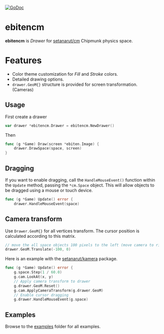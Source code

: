 [![GoDoc](https://godoc.org/github.com/setanarut/ebitencm?status.svg)](https://pkg.go.dev/github.com/setanarut/ebitencm)

# ebitencm

**ebitencm** is *Drawer* for [setanarut/cm](https://github.com/setanarut/cm) Chipmunk physics space.

# Features

- Color theme customization for *Fill* and *Stroke* colors.
- Detailed drawing options.
- `drawer.GeoM{}` structure is provided for screen transformation. (Cameras)

## Usage

First create a drawer

```Go
var drawer *ebitencm.Drawer = ebitencm.NewDrawer()
```

Then

```go
func (g *Game) Draw(screen *ebiten.Image) {
	drawer.DrawSpace(space, screen)
}
```

## Dragging

If you want to enable dragging, call the `HandleMouseEvent()` function within the `Update` method, passing the `*cm.Space` object. This will allow objects to be dragged using a mouse or touch device.

```go
func (g *Game) Update() error {
	drawer.HandleMouseEvent(space)
```

## Camera transform

Use `Drawer.GeoM{}` for all vertices transform. The cursor position is calculated according to this matrix.

```Go
// move the all space objects 100 pixels to the left (move camera to right)
drawer.GeoM.Translate(-100, 0)
```

Here is an example with the [setanarut/kamera](https://github.com/setanarut/kamera) package.

```Go
func (g *Game) Update() error {
	g.space.Step(1 / 60.0)
	g.cam.LookAt(x, y)
	// Apply camera transform to drawer
	g.drawer.GeoM.Reset()
	g.cam.ApplyCameraTransform(g.drawer.GeoM)
	// Enable cursor dragging
	g.drawer.HandleMouseEvent(g.space)
```

## Examples

Browse to the [examples](./examples/) folder for all examples.